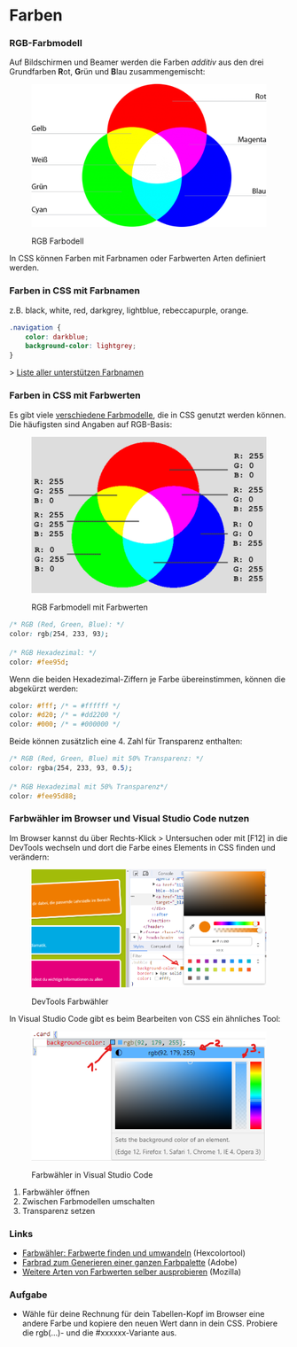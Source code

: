 # Farben

### RGB-Farbmodell

Auf Bildschirmen und Beamer werden die Farben _additiv_ aus den drei Grundfarben **R**ot, **G**rün und **B**lau zusammengemischt:&#x20;

<figure><img src="../../.gitbook/assets/rgb-farbmodell-1-1024x623.png" alt=""><figcaption><p>RGB Farbodell</p></figcaption></figure>

In CSS können Farben mit Farbnamen oder Farbwerten Arten definiert werden.

### Farben in CSS mit Farbnamen

z.B. black, white, red, darkgrey, lightblue, rebeccapurple, orange.&#x20;

```css
.navigation {
    color: darkblue;
    background-color: lightgrey;
}
```

\> [Liste aller unterstützen Farbnamen](https://www.w3schools.com/cssref/css\_colors.php)

### Farben in CSS mit Farbwerten

Es gibt viele [verschiedene Farbmodelle](https://developer.mozilla.org/en-US/docs/Web/CSS/color\_value), die in CSS genutzt werden können. Die häufigsten sind Angaben auf RGB-Basis:&#x20;

<figure><img src="../../.gitbook/assets/rgb-farbmodell.png" alt=""><figcaption><p>RGB Farbmodell mit Farbwerten</p></figcaption></figure>

```css
/* RGB (Red, Green, Blue): */
color: rgb(254, 233, 93);

/* RGB Hexadezimal: */
color: #fee95d;
```

Wenn die beiden Hexadezimal-Ziffern je Farbe übereinstimmen, können die abgekürzt werden:&#x20;

```css
color: #fff; /* = #ffffff */
color: #d20; /* = #dd2200 */
color: #000; /* = #000000 */
```

Beide können zusätzlich eine 4. Zahl für Transparenz enthalten:&#x20;

```css
/* RGB (Red, Green, Blue) mit 50% Transparenz: */
color: rgba(254, 233, 93, 0.5);

/* RGB Hexadezimal mit 50% Transparenz*/
color: #fee95d88;
```

### Farbwähler im Browser und Visual Studio Code nutzen

Im Browser kannst du über Rechts-Klick > Untersuchen oder mit \[F12] in die DevTools wechseln und dort die Farbe eines Elements in CSS finden und verändern:&#x20;

<figure><img src="../../.gitbook/assets/Browser-Color-Tool.png" alt=""><figcaption><p>DevTools Farbwähler</p></figcaption></figure>

In Visual Studio Code gibt es beim Bearbeiten von CSS ein ähnliches Tool:&#x20;

<figure><img src="../../.gitbook/assets/VSC-Color-Tool.png" alt=""><figcaption><p>Farbwähler in Visual Studio Code</p></figcaption></figure>

1. Farbwähler öffnen
2. Zwischen Farbmodellen umschalten
3. Transparenz setzen

### Links

* [Farbwähler: Farbwerte finden und umwandeln](https://www.hexcolortool.com/) (Hexcolortool)
* [Farbrad zum Generieren einer ganzen Farbpalette](https://color.adobe.com/de/create/color-wheel) (Adobe)
* [Weitere Arten von Farbwerten selber ausprobieren](https://developer.mozilla.org/en-US/docs/Web/CSS/color) (Mozilla)

### Aufgabe

* Wähle für deine Rechnung für dein Tabellen-Kopf im Browser eine andere Farbe und kopiere den neuen Wert dann in dein CSS. Probiere die rgb(...)- und die #xxxxxx-Variante aus.
